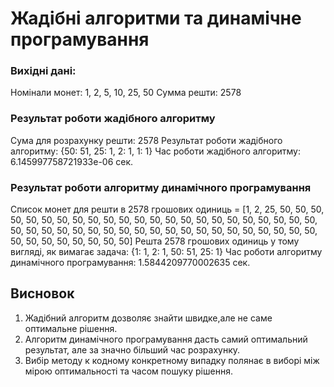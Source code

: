 # Жадібні алгоритми та динамічне програмування

### Вихідні дані:
Номінали монет: 1, 2, 5, 10, 25, 50
Сумма решти: 2578

### Результат роботи жадібного алгоритму
Сума для розрахунку решти:  2578
Результат роботи жадібного алгоритму: {50: 51, 25: 1, 2: 1, 1: 1}
Час роботи жадібного алгоритму: 6.145997758721933e-06 сек.

### Результат роботи алгоритму динамічного програмування
Список монет для решти в  2578  грошових одиниць =  [1, 2, 25, 50, 50, 50, 50, 50, 50, 50, 50, 50, 50, 50, 50, 50, 50, 50, 50, 50, 50, 50, 50, 50, 50, 50, 50, 50, 50, 50, 50, 50, 50, 50, 50, 50, 50, 50, 50, 50, 50, 50, 50, 50, 50, 50, 50, 50, 50, 50, 50, 50, 50, 50]
Решта  2578  грошових одиниць у тому вигляді, як вимагає задача:  {1: 1, 2: 1, 50: 51, 25: 1}
Час роботи алгоритму динамічного програмування: 1.5844209770002635 сек.

## Висновок
1. Жадібний алгоритм дозволяє знайти швидке,але не саме оптимальне рішення.
2. Алгоритм динамічного програмування дасть самий оптимальний результат, але за значно більший час розрахунку.
3. Вибір методу к кодному конкретному випадку полянає в виборі між мірою оптимальності та часом пошуку рішення.
